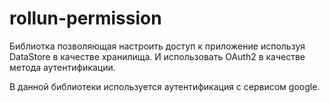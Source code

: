 # rollun-permission

Библиотка позволяющая настроить доступ к приложение используя DataStore в качестве хранилища.
И использовать OAuth2 в качестве метода аутентификации.

В данной библиотеки используется аутентификация c сервисом google. 

